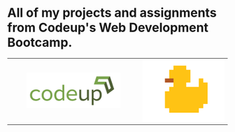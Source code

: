 
<h1>
 All of my projects and assignments from Codeup's Web Development Bootcamp.
</h1>

<table style="border: none">
<tr style="border: none">
    <td style="vertical-align: center; border: none; text-align: center; width: 60%;">
        <img src="media/codeup_logo.png" width=75% alt="Codeup Logo">
    </td>
    <td style="border: none;">
        <img src="media/codey-1.png" alt="Codey">
    </td>
</tr>
</table>

